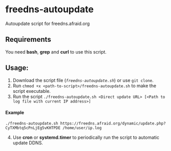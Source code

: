 # freedns-autoupdate
Autoupdate script for freedns.afraid.org

## Requirements

You need **bash**, **grep** and **curl** to use this script. 

## Usage:

1. Download the script file (*`freedns-autoupdate.sh`*) or use `git clone`.
2. Run `chmod +x <path-to-script>/freedns-autoupdate.sh` to make the script executable.
3. Run the script `./freedns-autoupdate.sh <Direct update URL> [<Path to log file with current IP address>]`
  #### Example
  ```
  ./freedns-autoupdate.sh https://freedns.afraid.org/dynamic/update.php?CyTXMbtq5cPnLjEg5vKHTPDE /home/user/ip.log
  ```
4. Use **cron** or **systemd.timer** to periodically run the script to automatic update DDNS.
